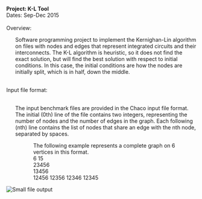 <b>Project: K-L Tool</b><br>
Dates: Sep-Dec 2015<br><br>
Overview:<br>
<ul>
Software programming project to implement the Kernighan-Lin algorithm on files with nodes and edges that represent integrated circuits and their interconnects. The K-L algorithm is heuristic, so it does not find the exact solution, but will find the best solution with respect to initial conditions. In this case, the initial conditions are how the nodes are initially split, which is in half, down the middle. <br><br> 
</ul>
Input file format:</b><br><br>
<ul>
The input benchmark files are provided in the Chaco input file format. The initial (0th) line of the file contains two integers, representing the number of nodes and the number of edges in the graph. Each following (nth) line contains the list of nodes that share an edge with the nth node, separated by spaces.<br>

<ul><ul>
The following example represents a complete graph on 6 vertices in this format.<br> 
6 15<br>
23456<br>
13456<br>
12456 12356 12346 12345<br>
</ul></ul></ul>

<img src="http://i68.tinypic.com/2lm6gw2.jpg" border="0" alt="Small file output"></a>
